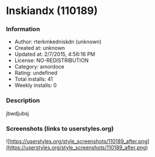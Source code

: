 # lnskiandx (110189)

### Information
- Author: rterkmkedniskdn (unknown)
- Created at: unknown
- Updated at: 2/7/2015, 4:56:16 PM
- License: NO-REDISTRIBUTION
- Category: amordoce
- Rating: undefined
- Total installs: 41
- Weekly installs: 0


### Description
jbwdjubsj


### Screenshots (links to userstyles.org)
![https://userstyles.org/style_screenshots/110189_after.png](https://userstyles.org/style_screenshots/110189_after.png)


